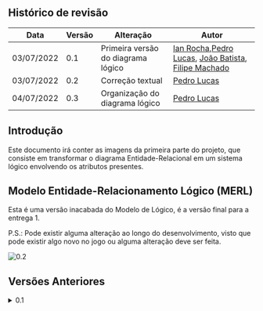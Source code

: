 ## Histórico de revisão

  |Data|Versão|Alteração|Autor| 
  |----|------|---------|-----|
  |03/07/2022|0.1|Primeira versão do diagrama lógico |[Ian Rocha](https://github.com/IanPSRocha),[Pedro Lucas](https://github.com/PedroLSF), [João Batista](https://github.com/jvBatista), [Filipe Machado](https://github.com/fmaachadoo)|
  |03/07/2022|0.2|Correção textual|[Pedro Lucas](https://github.com/PedroLSF)|
  |04/07/2022|0.3|Organização do diagrama lógico|[Pedro Lucas](https://github.com/PedroLSF)|
  
 
## Introdução

Este documento irá conter as imagens da primeira parte do projeto, que consiste em transformar o diagrama Entidade-Relacional em um sistema lógico envolvendo os atributos presentes.

## Modelo Entidade-Relacionamento Lógico (MERL)

  Esta é uma versão inacabada do Modelo de  Lógico, é a versão final para a entrega 1.
  
  P.S.: Pode existir alguma alteração ao longo do desenvolvimento, visto que pode existir algo novo no jogo ou alguma alteração deve ser feita.
  

![0.2](https://user-images.githubusercontent.com/85000470/177202614-1be50f91-e2e9-45ca-930b-6ee67d2979e4.png)



## Versões Anteriores

<details>
<summary>0.1</summary>
  
  ![0.1](../images/Lógico_1.png)
  
</details>

